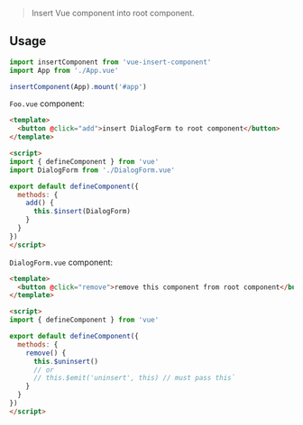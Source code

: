 > Insert Vue component into root component.

## Usage
```js
import insertComponent from 'vue-insert-component'
import App from './App.vue'

insertComponent(App).mount('#app')
```

`Foo.vue` component:
```html
<template>
  <button @click="add">insert DialogForm to root component</button>
</template>

<script>
import { defineComponent } from 'vue'
import DialogForm from './DialogForm.vue'

export default defineComponent({
  methods: {
    add() {
      this.$insert(DialogForm)
    }
  }
})
</script>
```

`DialogForm.vue` component:
```html
<template>
  <button @click="remove">remove this component from root component</button>
</template>

<script>
import { defineComponent } from 'vue'

export default defineComponent({
  methods: {
    remove() {
      this.$uninsert()
      // or
      // this.$emit('uninsert', this) // must pass this`
    }
  }
})
</script>
```